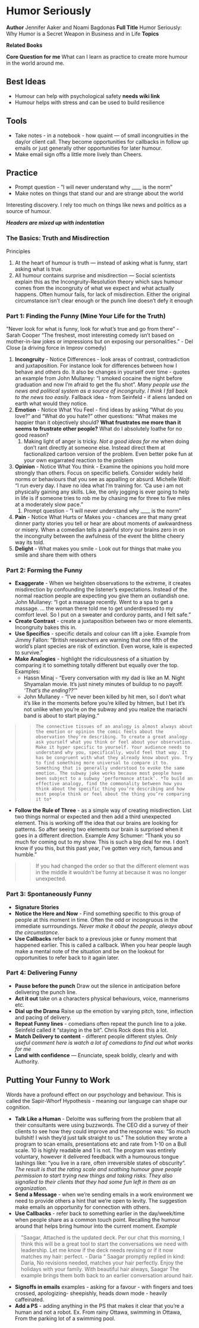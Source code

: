 # Humor Seriously

**Author** Jennifer Aaker and Noami Bagdonas
**Full Title** Humor Seriously: Why Humor is a Secret Weapon in Business and in Life 
**Topics**

**Related Books**

**Core Question for me**
What can I learn as practice to create more humour in the world around me.

## Best Ideas
* Humour can help with psychological safety **needs wiki link**
* Humour helps with stress and can be used to build resilience

## Tools
* Take notes - in a notebook - how quaint  — of small incongruities in the day/or client call. They become opportunities for callbacks in follow up emails or just generally other opportunities for later humour.
* Make email sign offs a little more lively than Cheers.
## Practice
* Prompt question - ”I will never understand why ____ is the norm”
* Make notes on things that stand our and are strange about the world

Interesting discovery. I rely too much on things like news and politics as a source of humour.

***Headers are mixed up with indentation***
### The Basics: Truth and Misdirection
Principles
1. At the heart of humour is truth — instead of asking what is funny, start asking what is true.
2. All humour contains surprise and misdirection — Social scientists explain this as the Incongruity-Resolution theory which says humour comes from the incongruity of what we expect and what actually happens. Often humour fails, for lack of misdirection. Either the original circumstance isn’t clear enough or the punch line doesn’t defy it enough
### Part 1: Finding the Funny (Mine Your Life for the Truth)
”Never look for what is funny, look for what’s true and go from there” - Sarah Cooper
“The freshest, most interesting comedy isn’t based on mother-in-law jokes or impressions but on exposing our personalities.” - Del Close (a driving force in Improv comedy)

1. **Incongruity** - Notice Differences - look areas of contrast, contradiction and juxtaposition. For instance look for differences between how I behave and others do. It also be changes in yourself over time - quotes an example from John Mullaney: “I smoked cocaine the night before graduation and now I’m afraid to get the flu shot”. *Many people use the news and political system as a source of incongruity. I think I fall back to the news too easily*. Fallback idea - from Seinfeld - if aliens landed on earth what would they notice.
2. **Emotion** - Notice What You Feel - find ideas by asking “What do you love?” and “What do you hate?” other questions: “What makes me happier than it objectively should? **What frustrates me more than it seems to frustrate other people?** What do I absolutely loathe for no good reason?
	1. Making light of anger is tricky. *Not a good ideas for me* when doing don’t rant directly at someone else. Instead direct them at factionalized cartoon version of the problem. Even better poke fun at your own exgarrated reaction to the problem
3. **Opinion** - Notice What You think - Examine the opinions you hold more strongly than others. Focus on specific beliefs. Consider widely held norms or behaviours that you see as appalling or absurd. Michelle Wolf: “I run every day. I have no idea what I’m training for. ‘Ca use i am not physically gaining any skills. Like, the only jogging is ever going to help in life is if someone tries to rob me by chasing me for three to five miles at a moderately slow pace.”
	1. Prompt question - ”I will never understand why ____ is the norm”
4. **Pain** - Notice What Hurts or Makes you - chances are that many great dinner party stories you tell or hear are about moments of awkwardness or misery. When a comedian tells a painful story our brains zero in on the incongruity between the awfulness of the event the blithe cheery way its told.
5. **Delight** - What makes you smile - Look out for things that make you smile and share them with others
### Part 2: Forming the Funny
* **Exaggerate** - When we heighten observations to the extreme, it creates misdirection by confounding the listener’s expectations. Instead of the normal reaction people are expecting you give them an outlandish one. John Mullaney: “I got a massage recently. Went to a spa to get a massage. … the woman there told me to get underdressed to my comfort level. So I put on a sweater and corduroy pants, and I felt safe.”
* **Create Contrast** - create a juxtaposition between two or more elements. Incongruity bakes this in.
* **Use Specifics** - specific details and colour can lift a joke. Example from Jimmy Fallon: “British researchers are warning that one fifth of the world’s plant species are risk of extinction. Even worse, kale is expected to survive.”
* **Make Analogies** - highlight the ridiculousness of a situation by comparing it to something totally different but equally over the top. Examples: 
	* Hassn Minaj - “Every conversation with my dad is like an M. Night Shyamalan movie. It’s just ninety minutes of buildup to no payoff. *‘That’s the ending??’*”
	* John Mullaney - “I’ve never been killed by hit men, so I don’t what it’s like in the moments before you’re killed by hitmen, but I bet it’s not unlike when you’re on the subway and you realize the mariachi band is about to start playing.“
> > 	The connective tissues of an analogy is almost always about the emotion or opinion the comic feels about the observation they’re describing. To create a great analogy ask yourself what you think or feel about your observation. Make it hyper specific to yourself. Your audience needs to understand why you, specifically, would feel that way. It has be congruent with what they already know about you. Try to find something more universal to compare it to. Something that is generally understood to evoke the same emotion. The subway joke works because most people have been subject to a subway ‘performance attack’. *To build an effective analogy, find the commonality between how you think about the specific thing you’re describing and how most people think or feel about the thing you’re comparing it to*
* **Follow the Rule of Three** - as a simple way of creating misdirection. List two things normal or expected and then add a third unexpected element. This is working off the idea that our brains are looking for patterns. So after seeing two elements our brain is surprised when it goes in a different direction. Example Amy Schumer: “Thank you so much for coming out to my show. This is such a big deal for me. I don’t know if you this, but this past year, I’ve gotten very rich, famous and humble.”
 > > If you had changed the order so that the different element was in the middle it wouldn’t be funny at because it was no longer unexpected.
### Part 3: Spontaneously Funny
* **Signature Stories**
* **Notice the Here and Now** - Find something specific to this group of people at this moment in time. Often the odd or incongruous in the immediate surrroundings. *Never make it about the people, always about the circumstance*.
* **Use Callbacks** refer back to a previous joke or funny moment that happened earlier. This is called a callback. When you hear people laugh make a mental note of the situation and be on the lookout for opportunities to refer back to it again later.
### Part 4: Delivering Funny
* **Pause before the punch** Draw out the silence in anticipation before delivering the punch line.
* **Act it out** take on a characters physical behaviours, voice, mannerisms etc.
* **Dial up the Drama** Raise up the emotion by varying pitch, tone, inflection and pacing of delivery.
* **Repeat Funny lines** - comedians often repeat the punch line to a joke. Seinfeld called it “staying in the bit”. Chris Rock does this a lot.
* **Match Delivery to content** - different people different styles. *Only useful comment here is watch a lot of comedians to find out what works for me*
* **Land with confidence** — Enunciate, speak boldly, clearly and with Authority.
## Putting Your Funny to Work
Words have a profound effect on our psychology and behaviour. This is called the Sapir-Whorf Hypothesis - meaning our language can shape our cognition.

* **Talk Like a Human** - Deloitte was suffering from the problem that all their consultants were using buzzwords. The CEO did a survey of their clients to see how they could improve and the response was: “So much bullshit! I wish they’d just talk straight to us.” The solution they wrote a program to scan emails, presentations etc and rate from 1-10 on a Bull scale. 10 is highly readable and 1 is not. The program was entirely voluntary, however it delivered feedback with a humourous tongue lashings like: “you live in a rare, often irreversible states of obscurity”. *The result is that the rating scale and scathing humour gave people permission to start trying new things and taking risks. They also signalled to their clients that they had some fun left in them as an organization.*
* **Send a Message** - when we’re sending emails in a work environment we need to provide others a hint that we’re open to levity. The suggestion make emails an opportunity for connection with others.
* **Use Callbacks** - refer back to something earlier in the day/week/time when people share as a common touch point. Recalling the humour around that helps bring humour into the current moment. 
	*Example*
> ”Saagar, Attached is the updated deck. Per our chat this morning, I think this will be a great tool to start the conversations we need with leadership. Let me know if the deck needs revising or if it now matches my hair: perfect. - Daria “
> Saagar promptly replied in kind: Daria, No revisions needed, matches your hair perfectly. Enjoy the holidays with your family. With beautiful hair always, Saagar
	The example brings them both back to an earlier conversation around hair.
* **Signoffs in emails** examples - asking for a favour - with fingers and toes crossed, apologizing- sheepishly, heads down mode - heavily caffeinated.
* **Add a PS** - adding anything in the PS that makes it clear that you’re a human and not a robot. Ex. From rainy Ottawa, swimming in Ottawa, From the parking lot of a swimming pool.